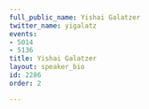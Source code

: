```yaml
---
full_public_name: Yishai Galatzer
twitter_name: yigalatz
events:
- 5014
- 5136
title: Yishai Galatzer
layout: speaker_bio
id: 2286
order: 2

---
```

